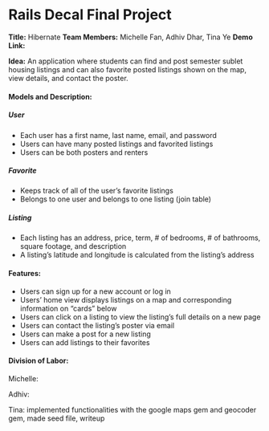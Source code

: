 # Rails Decal Final Project

**Title:** Hibernate
**Team Members:** Michelle Fan, Adhiv Dhar, Tina Ye
**Demo Link:**

**Idea:** An application where students can find and post semester sublet housing listings and can also favorite posted listings shown on the map, view details, and contact the poster.


#### **Models and Description:**
##### User
* Each user has a first name, last name, email, and password
* Users can have many posted listings and favorited listings
* Users can be both posters and renters

##### Favorite
* Keeps track of all of the user’s favorite listings
* Belongs to one user and belongs to one listing (join table)

##### Listing
* Each listing has an address, price, term, # of bedrooms, # of bathrooms, square footage, and description
* A listing’s latitude and longitude is calculated from the listing’s address

#### Features:
* Users can sign up for a new account or log in
* Users’ home view displays listings on a map and corresponding information on “cards” below
* Users can click on a listing to view the listing’s full details on a new page
* Users can contact the listing’s poster via email
* Users can make a post for a new listing
* Users can add listings to their favorites

#### Division of Labor:
Michelle:

Adhiv: 

Tina: implemented functionalities with the google maps gem and geocoder gem, made seed file, writeup
